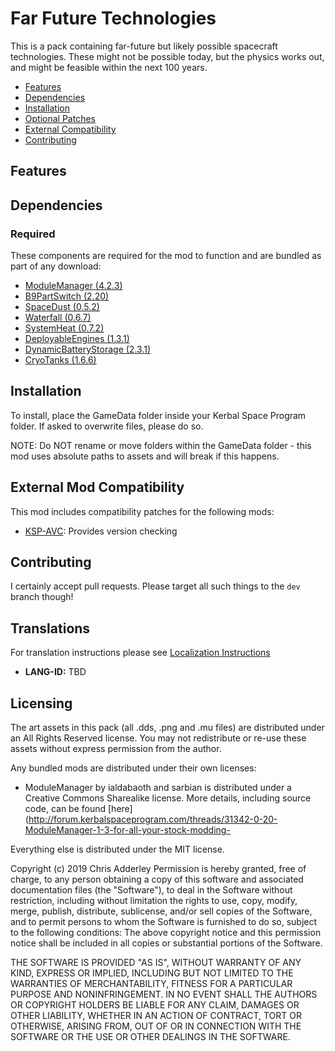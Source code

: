 # Far Future Technologies

This is a pack containing far-future but likely possible spacecraft technologies. These might not be possible today, but the physics works out, and might be feasible within the next 100 years.

* [Features](#features)
* [Dependencies](#dependencies)
* [Installation](#installation)
* [Optional Patches](#optional-patches)
* [External Compatibility](#features)
* [Contributing](#contributing)

## Features



## Dependencies

### Required
These components are required for the mod to function and are bundled as part of any download:
* [ModuleManager (4.2.3)](https://github.com/sarbian/ModuleManager)
* [B9PartSwitch (2.20)](https://github.com/blowfishpro/B9PartSwitch)
* [SpaceDust (0.5.2)](https://github.com/post-kerbin-mining-corporation/SpaceDust)
* [Waterfall (0.6.7)](https://github.com/post-kerbin-mining-corporation/Waterfall)
* [SystemHeat (0.7.2)](https://github.com/post-kerbin-mining-corporation/SystemHeat)
* [DeployableEngines (1.3.1)](https://github.com/post-kerbin-mining-corporation/DeployableEngines)
* [DynamicBatteryStorage (2.3.1)](https://github.com/post-kerbin-mining-corporation/DynamicBatteryStorage)
* [CryoTanks (1.6.6)](https://github.com/post-kerbin-mining-corporation/CryoTanks)

## Installation

To install, place the GameData folder inside your Kerbal Space Program folder. If asked to overwrite files, please do so.

NOTE: Do NOT rename or move folders within the GameData folder - this mod uses absolute paths to assets and will break if this happens.

## External Mod Compatibility

This mod includes compatibility patches for the following mods:
* [KSP-AVC](https://github.com/CYBUTEK/KSPAddonVersionChecker): Provides version checking

## Contributing

I certainly accept pull requests. Please target all such things to the `dev` branch though!


## Translations

For translation instructions please see [Localization Instructions](https://github.com/ChrisAdderley/HeatControl/blob/master/GameData/HeatControl/Localization/Localization.md)

* **LANG-ID:** TBD

## Licensing

The art assets in this pack (all .dds, .png and .mu files) are distributed under an All Rights Reserved license. You may not redistribute or re-use these assets without express permission from the author.

Any bundled mods are distributed under their own licenses:
* ModuleManager by ialdabaoth and sarbian is distributed under a Creative Commons Sharealike license. More details, including source code, can be found [here](http://forum.kerbalspaceprogram.com/threads/31342-0-20-ModuleManager-1-3-for-all-your-stock-modding-

Everything else is distributed under the MIT license.

Copyright (c) 2019 Chris Adderley
Permission is hereby granted, free of charge, to any person obtaining a copy of this software and associated documentation files (the "Software"), to deal in the Software without restriction, including without limitation the rights to use, copy, modify, merge, publish, distribute, sublicense, and/or sell copies of the Software, and to permit persons to whom the Software is furnished to do so, subject to the following conditions: The above copyright notice and this permission notice shall be included in all copies or substantial portions of the Software.

THE SOFTWARE IS PROVIDED "AS IS", WITHOUT WARRANTY OF ANY KIND, EXPRESS OR IMPLIED, INCLUDING BUT NOT LIMITED TO THE WARRANTIES OF MERCHANTABILITY, FITNESS FOR A PARTICULAR PURPOSE AND NONINFRINGEMENT. IN NO EVENT SHALL THE AUTHORS OR COPYRIGHT HOLDERS BE LIABLE FOR ANY CLAIM, DAMAGES OR OTHER LIABILITY, WHETHER IN AN ACTION OF CONTRACT, TORT OR OTHERWISE, ARISING FROM, OUT OF OR IN CONNECTION WITH THE SOFTWARE OR THE USE OR OTHER DEALINGS IN THE SOFTWARE.
